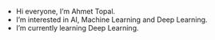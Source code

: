 - Hi everyone, I’m Ahmet Topal.
- I’m interested in AI, Machine Learning and Deep Learning.
- I’m currently learning Deep Learning.

